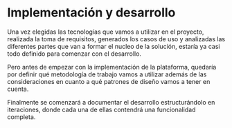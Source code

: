 # Implementación y desarrollo

Una vez elegidas las tecnologías que vamos a utilizar en el proyecto, realizada la toma de requisitos, generados los casos de uso y analizadas las diferentes partes que van a formar el nucleo de la solución, estaría ya casi todo definido para comenzar con el desarrollo.

Pero antes de empezar con la implementación de la plataforma, quedaría por definir qué metodología de trabajo vamos a utilizar además de las consideraciones en cuanto a qué patrones de diseño vamos a tener en cuenta.

Finalmente se comenzará a documentar el desarrollo estructurándolo en iteraciones, donde cada una de ellas contendrá una funcionalidad completa.